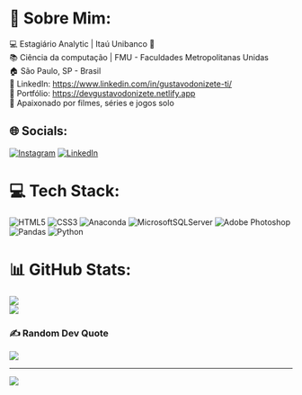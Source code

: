 # 💫 Sobre Mim:
💻 Estagiário Analytic | Itaú Unibanco 🧡<br>📚 Ciência da computação | FMU - Faculdades Metropolitanas Unidas<br>🏠 São Paulo, SP - Brasil<br>🔹 LinkedIn: https://www.linkedin.com/in/gustavodonizete-ti/<br>🔹 Portfólio: https://devgustavodonizete.netlify.app<br>👾 Apaixonado por filmes, séries e jogos solo


## 🌐 Socials:
[![Instagram](https://img.shields.io/badge/Instagram-%23E4405F.svg?logo=Instagram&logoColor=white)](https://instagram.com/donguuh) [![LinkedIn](https://img.shields.io/badge/LinkedIn-%230077B5.svg?logo=linkedin&logoColor=white)](https://www.linkedin.com/in/gustavodonizete-ti/) 

# 💻 Tech Stack:
![HTML5](https://img.shields.io/badge/html5-%23E34F26.svg?style=for-the-badge&logo=html5&logoColor=white) ![CSS3](https://img.shields.io/badge/css3-%231572B6.svg?style=for-the-badge&logo=css3&logoColor=white) ![Anaconda](https://img.shields.io/badge/Anaconda-%2344A833.svg?style=for-the-badge&logo=anaconda&logoColor=white) ![MicrosoftSQLServer](https://img.shields.io/badge/Microsoft%20SQL%20Sever-CC2927?style=for-the-badge&logo=microsoft%20sql%20server&logoColor=white) ![Adobe Photoshop](https://img.shields.io/badge/adobephotoshop-%2331A8FF.svg?style=for-the-badge&logo=adobephotoshop&logoColor=white) ![Pandas](https://img.shields.io/badge/pandas-%23150458.svg?style=for-the-badge&logo=pandas&logoColor=white) ![Python](https://img.shields.io/badge/python-3670A0?style=for-the-badge&logo=python&logoColor=ffdd54)
# 📊 GitHub Stats:
![](https://github-readme-stats.vercel.app/api?username=GustavoDonizete&theme=blueberry&hide_border=false&include_all_commits=false&count_private=false)<br/>
![](https://github-readme-streak-stats.herokuapp.com/?user=GustavoDonizete&theme=blueberry&hide_border=false)<br/>

### ✍️ Random Dev Quote
![](https://quotes-github-readme.vercel.app/api?type=horizontal&theme=radical)


---
[![](https://visitcount.itsvg.in/api?id=GustavoDonizete&icon=0&color=6)](https://visitcount.itsvg.in)


